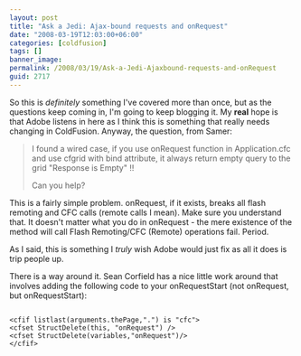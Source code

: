 ```yaml
---
layout: post
title: "Ask a Jedi: Ajax-bound requests and onRequest"
date: "2008-03-19T12:03:00+06:00"
categories: [coldfusion]
tags: []
banner_image: 
permalink: /2008/03/19/Ask-a-Jedi-Ajaxbound-requests-and-onRequest
guid: 2717
---
```


So this is <i>definitely</i> something I've covered more than once, but as the questions keep coming in, I'm going to keep blogging it. My <b>real</b> hope is that Adobe listens in here as I think this is something that really needs changing in ColdFusion. Anyway, the question, from Samer:

<blockquote>
<p>
I found a wired case, if you use onRequest function in Application.cfc and use cfgrid with bind attribute, it always return empty query to the grid "Response is Empty" !!

Can you help?
</p>
</blockquote>

This is a fairly simple problem. onRequest, if it exists, breaks all flash remoting and CFC calls (remote calls I mean). Make sure you understand that. It doesn't matter what you do in onRequest - the mere existence of the method will call Flash Remoting/CFC (Remote) operations fail. Period.

As I said, this is something I <i>truly</i> wish Adobe would just fix as all it does is trip people up. 

There is a way around it. Sean Corfield has a nice little work around that involves adding the following code to your onRequestStart (not onRequest, but onRequestStart):

<code>
&lt;cfif listlast(arguments.thePage,".") is "cfc"&gt;
&lt;cfset StructDelete(this, "onRequest") /&gt;
&lt;cfset StructDelete(variables,"onRequest")/&gt;
&lt;/cfif&gt;
</code>